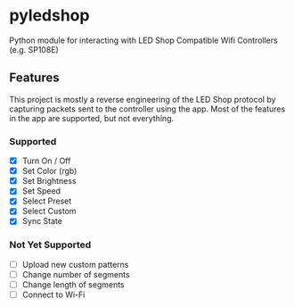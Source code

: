 # pyledshop
Python module for interacting with LED Shop Compatible Wifi Controllers (e.g. SP108E)

## Features

This project is mostly a reverse engineering of the LED Shop protocol by capturing packets sent to the controller using the app.
Most of the features in the app are supported, but not everything.

### Supported
- [x] Turn On / Off
- [x] Set Color (rgb)
- [x] Set Brightness
- [x] Set Speed
- [x] Select Preset
- [x] Select Custom
- [x] Sync State

### Not Yet Supported
- [ ] Upload new custom patterns
- [ ] Change number of segments
- [ ] Change length of segments
- [ ] Connect to Wi-Fi
